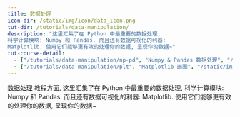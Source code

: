 ```yaml
---
title: 数据处理
icon-dir: /static/img/icon/data_icon.png
tut-dir: /tutorials/data-manipulation/
description: "这里汇集了在 Python 中最重要的数据处理,
科学计算模块: Numpy 和 Pandas. 而且还有数据可视化的利器:
Matplotlib. 使用它们能够更有效的处理你的数据, 呈现你的数据~"
tut-course-detail:
  - ["/tutorials/data-manipulation/np-pd", "Numpy & Pandas 数据处理", "/static/img/course_cover/np_pd.jpg"]
  - ["/tutorials/data-manipulation/plt", "Matplotlib 画图", "/static/img/course_cover/plt.jpg"]
---
```



<a href="{{page.tut-dir}}">数据处理</a> 教程方面,
这里汇集了在 Python 中最重要的数据处理,
科学计算模块: Numpy 和 Pandas. 而且还有数据可视化的利器:
Matplotlib. 使用它们能够更有效的处理你的数据, 呈现你的数据~


